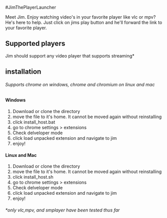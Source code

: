 #JimThePlayerLauncher

Meet Jim. Enjoy watching video's in your favorite player like vlc or mpv?
He's here to help. Just click on jims play button and he'll forward the link to your favorite player.


## Supported players
Jim should support any video player that supports streaming*

## installation
###### Supports chrome on windows, chrome and chromium on linux and mac

#### Windows
1. Download or clone the directory
2. move the file to it's home. It cannot be moved again without reinstalling
3. click install\_host.bat
4. go to chrome settings > extensions
5. Check delveloper mode 
6. click load unpacked extension and navigate to jim
7. enjoy!


#### Linux and Mac
1. Download or clone the directory
2. move the file to it's home. It cannot be moved again without reinstalling
3. click install\_host.sh
4. go to chrome settings > extensions                         
5. Check delveloper mode
6. click load unpacked extension and navigate to jim
7. enjoy!
 




###### \*only vlc,mpv, and smplayer have been tested thus far
